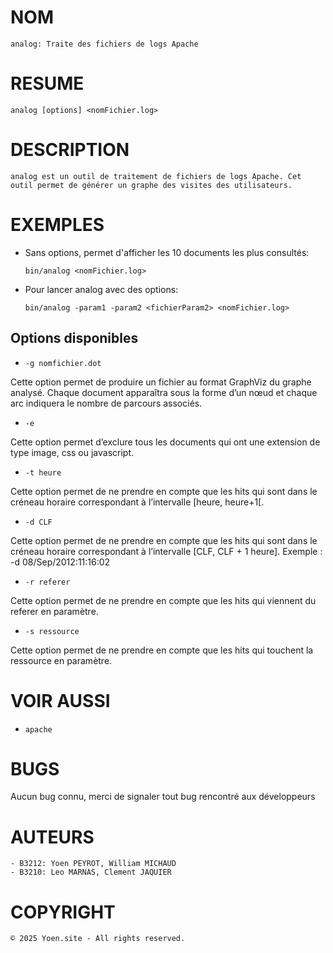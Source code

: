 # NOM

    analog: Traite des fichiers de logs Apache

# RESUME

    analog [options] <nomFichier.log>

# DESCRIPTION

    analog est un outil de traitement de fichiers de logs Apache. Cet outil permet de générer un graphe des visites des utilisateurs.

# EXEMPLES

- Sans options, permet d'afficher les 10 documents les plus consultés:

  ```
  bin/analog <nomFichier.log>
  ```

- Pour lancer analog avec des options:
  ```
  bin/analog -param1 -param2 <fichierParam2> <nomFichier.log>
  ```

## Options disponibles

- `-g nomfichier.dot`

Cette option permet de produire un fichier au format GraphViz du graphe analysé. Chaque
document apparaîtra sous la forme d’un nœud et chaque arc indiquera le nombre de parcours
associés.

- `-e`

Cette option permet d’exclure tous les documents qui ont une extension de type image, css ou
javascript.

- `-t heure`

Cette option permet de ne prendre en compte que les hits qui sont dans le créneau horaire
correspondant à l’intervalle [heure, heure+1[.

- `-d CLF`

Cette option permet de ne prendre en compte que les hits qui sont dans le créneau horaire
correspondant à l’intervalle [CLF, CLF + 1 heure].
Exemple : -d 08/Sep/2012:11:16:02

- `-r referer`

Cette option permet de ne prendre en compte que les hits qui viennent du referer en paramètre.

- `-s ressource`

Cette option permet de ne prendre en compte que les hits qui touchent la ressource en paramètre.

# VOIR AUSSI

- `apache`

# BUGS

Aucun bug connu, merci de signaler tout bug rencontré aux développeurs

# AUTEURS

    - B3212: Yoen PEYROT, William MICHAUD
    - B3210: Leo MARNAS, Clement JAQUIER

# COPYRIGHT

    © 2025 Yoen.site - All rights reserved.
